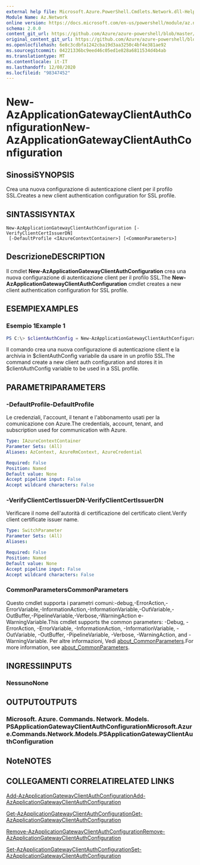 ```yaml
---
external help file: Microsoft.Azure.PowerShell.Cmdlets.Network.dll-Help.xml
Module Name: Az.Network
online version: https://docs.microsoft.com/en-us/powershell/module/az.network/new-azapplicationgatewayclientauthconfiguration
schema: 2.0.0
content_git_url: https://github.com/Azure/azure-powershell/blob/master/src/Network/Network/help/New-AzApplicationGatewayClientAuthConfiguration.md
original_content_git_url: https://github.com/Azure/azure-powershell/blob/master/src/Network/Network/help/New-AzApplicationGatewayClientAuthConfiguration.md
ms.openlocfilehash: 6e8c3cdbfa1242cba19d3aa3250c4bf4e381ae92
ms.sourcegitcommit: 04221336bc9eed46c05ed1e828a6811534d4b4ab
ms.translationtype: MT
ms.contentlocale: it-IT
ms.lasthandoff: 12/08/2020
ms.locfileid: "98347452"
---
```

# <span data-ttu-id="a4e4f-101">New-AzApplicationGatewayClientAuthConfiguration</span><span class="sxs-lookup"><span data-stu-id="a4e4f-101">New-AzApplicationGatewayClientAuthConfiguration</span></span>

## <span data-ttu-id="a4e4f-102">Sinossi</span><span class="sxs-lookup"><span data-stu-id="a4e4f-102">SYNOPSIS</span></span>
<span data-ttu-id="a4e4f-103">Crea una nuova configurazione di autenticazione client per il profilo SSL.</span><span class="sxs-lookup"><span data-stu-id="a4e4f-103">Creates a new client authentication configuration for SSL profile.</span></span>

## <span data-ttu-id="a4e4f-104">SINTASSI</span><span class="sxs-lookup"><span data-stu-id="a4e4f-104">SYNTAX</span></span>

```
New-AzApplicationGatewayClientAuthConfiguration [-VerifyClientCertIssuerDN]
 [-DefaultProfile <IAzureContextContainer>] [<CommonParameters>]
```

## <span data-ttu-id="a4e4f-105">Descrizione</span><span class="sxs-lookup"><span data-stu-id="a4e4f-105">DESCRIPTION</span></span>
<span data-ttu-id="a4e4f-106">Il cmdlet **New-AzApplicationGatewayClientAuthConfiguration** crea una nuova configurazione di autenticazione client per il profilo SSL.</span><span class="sxs-lookup"><span data-stu-id="a4e4f-106">The **New-AzApplicationGatewayClientAuthConfiguration** cmdlet creates a new client authentication configuration for SSL profile.</span></span>

## <span data-ttu-id="a4e4f-107">ESEMPI</span><span class="sxs-lookup"><span data-stu-id="a4e4f-107">EXAMPLES</span></span>

### <span data-ttu-id="a4e4f-108">Esempio 1</span><span class="sxs-lookup"><span data-stu-id="a4e4f-108">Example 1</span></span>
```powershell
PS C:\> $clientAuthConfig = New-AzApplicationGatewayClientAuthConfiguration -VerifyClientCertIssuerDN
```

<span data-ttu-id="a4e4f-109">Il comando crea una nuova configurazione di autenticazione client e la archivia in $clientAuthConfig variabile da usare in un profilo SSL.</span><span class="sxs-lookup"><span data-stu-id="a4e4f-109">The command create a new client auth configuration and stores it in $clientAuthConfig variable to be used in a SSL profile.</span></span> 

## <span data-ttu-id="a4e4f-110">PARAMETRI</span><span class="sxs-lookup"><span data-stu-id="a4e4f-110">PARAMETERS</span></span>

### <span data-ttu-id="a4e4f-111">-DefaultProfile</span><span class="sxs-lookup"><span data-stu-id="a4e4f-111">-DefaultProfile</span></span>
<span data-ttu-id="a4e4f-112">Le credenziali, l'account, il tenant e l'abbonamento usati per la comunicazione con Azure.</span><span class="sxs-lookup"><span data-stu-id="a4e4f-112">The credentials, account, tenant, and subscription used for communication with Azure.</span></span>

```yaml
Type: IAzureContextContainer
Parameter Sets: (All)
Aliases: AzContext, AzureRmContext, AzureCredential

Required: False
Position: Named
Default value: None
Accept pipeline input: False
Accept wildcard characters: False
```

### <span data-ttu-id="a4e4f-113">-VerifyClientCertIssuerDN</span><span class="sxs-lookup"><span data-stu-id="a4e4f-113">-VerifyClientCertIssuerDN</span></span>
<span data-ttu-id="a4e4f-114">Verificare il nome dell'autorità di certificazione del certificato client.</span><span class="sxs-lookup"><span data-stu-id="a4e4f-114">Verify client certificate issuer name.</span></span>

```yaml
Type: SwitchParameter
Parameter Sets: (All)
Aliases:

Required: False
Position: Named
Default value: None
Accept pipeline input: False
Accept wildcard characters: False
```

### <span data-ttu-id="a4e4f-115">CommonParameters</span><span class="sxs-lookup"><span data-stu-id="a4e4f-115">CommonParameters</span></span>
<span data-ttu-id="a4e4f-116">Questo cmdlet supporta i parametri comuni:-debug,-ErrorAction,-ErrorVariable,-InformationAction,-InformationVariable,-OutVariable,-OutBuffer,-PipelineVariable,-Verbose,-WarningAction e-WarningVariable.</span><span class="sxs-lookup"><span data-stu-id="a4e4f-116">This cmdlet supports the common parameters: -Debug, -ErrorAction, -ErrorVariable, -InformationAction, -InformationVariable, -OutVariable, -OutBuffer, -PipelineVariable, -Verbose, -WarningAction, and -WarningVariable.</span></span> <span data-ttu-id="a4e4f-117">Per altre informazioni, Vedi [about_CommonParameters](http://go.microsoft.com/fwlink/?LinkID=113216).</span><span class="sxs-lookup"><span data-stu-id="a4e4f-117">For more information, see [about_CommonParameters](http://go.microsoft.com/fwlink/?LinkID=113216).</span></span>

## <span data-ttu-id="a4e4f-118">INGRESSI</span><span class="sxs-lookup"><span data-stu-id="a4e4f-118">INPUTS</span></span>

### <span data-ttu-id="a4e4f-119">Nessuno</span><span class="sxs-lookup"><span data-stu-id="a4e4f-119">None</span></span>

## <span data-ttu-id="a4e4f-120">OUTPUT</span><span class="sxs-lookup"><span data-stu-id="a4e4f-120">OUTPUTS</span></span>

### <span data-ttu-id="a4e4f-121">Microsoft. Azure. Commands. Network. Models. PSApplicationGatewayClientAuthConfiguration</span><span class="sxs-lookup"><span data-stu-id="a4e4f-121">Microsoft.Azure.Commands.Network.Models.PSApplicationGatewayClientAuthConfiguration</span></span>

## <span data-ttu-id="a4e4f-122">Note</span><span class="sxs-lookup"><span data-stu-id="a4e4f-122">NOTES</span></span>

## <span data-ttu-id="a4e4f-123">COLLEGAMENTI CORRELATI</span><span class="sxs-lookup"><span data-stu-id="a4e4f-123">RELATED LINKS</span></span>

[<span data-ttu-id="a4e4f-124">Add-AzApplicationGatewayClientAuthConfiguration</span><span class="sxs-lookup"><span data-stu-id="a4e4f-124">Add-AzApplicationGatewayClientAuthConfiguration</span></span>](./Add-AzApplicationGatewayClientAuthConfiguration.md)

[<span data-ttu-id="a4e4f-125">Get-AzApplicationGatewayClientAuthConfiguration</span><span class="sxs-lookup"><span data-stu-id="a4e4f-125">Get-AzApplicationGatewayClientAuthConfiguration</span></span>](./Get-AzApplicationGatewayClientAuthConfiguration.md)

[<span data-ttu-id="a4e4f-126">Remove-AzApplicationGatewayClientAuthConfiguration</span><span class="sxs-lookup"><span data-stu-id="a4e4f-126">Remove-AzApplicationGatewayClientAuthConfiguration</span></span>](./Remove-AzApplicationGatewayClientAuthConfiguration.md)

[<span data-ttu-id="a4e4f-127">Set-AzApplicationGatewayClientAuthConfiguration</span><span class="sxs-lookup"><span data-stu-id="a4e4f-127">Set-AzApplicationGatewayClientAuthConfiguration</span></span>](./Set-AzApplicationGatewayClientAuthConfiguration.md)